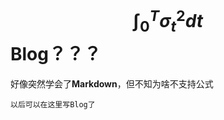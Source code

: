 <script type="text/javascript"src="http://cdn.mathjax.org/mathjax/latest/MathJax.js?config=default">
</script>


$$\int_{0}^{T}\sigma^2_tdt$$ 
Blog？？？
====
好像突然学会了**Markdown**，但不知为啥不支持公式 

```
以后可以在这里写Blog了
```
